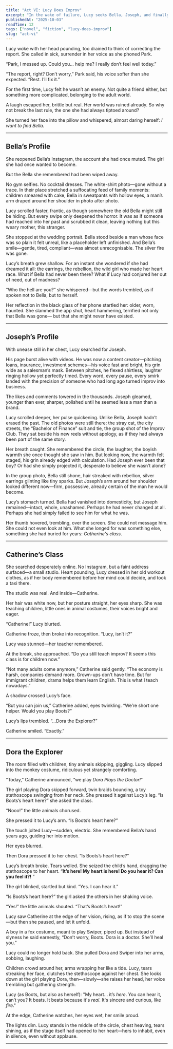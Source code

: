 ```yaml
---
title: "Act VI: Lucy Does Improv" 
excerpt: "In the wake of failure, Lucy seeks Bella, Joseph, and finally Catherine—only to find her heart again in the most unexpected stage." 
publishedAt: "2025-10-03" 
readTime: 12
tags: ["novel", "fiction", "lucy-does-improv"] 
slug: "act-vi" 
---
```


Lucy woke with her head pounding, too drained to think of correcting the report. She called in sick, surrender in her voice as she phoned Park.  

“Park, I messed up. Could you… help me? I really don’t feel well today.”  

“The report, right? Don’t worry,” Park said, his voice softer than she expected. “Rest. I’ll fix it.”  

For the first time, Lucy felt he wasn’t an enemy. Not quite a friend either, but something more complicated, belonging to the adult world.  

A laugh escaped her, brittle but real. Her world was ruined already. So why not break the last rule, the one she had always tiptoed around?

She turned her face into the pillow and whispered, almost daring herself: *I want to find Bella.* 

---

## Bella’s Profile  

She reopened Bella’s Instagram, the account she had once muted. The girl she had once wanted to become.

But the Bella she remembered had been wiped away.

No gym selfies. No cocktail dresses. The white-shirt photo—gone without a trace. In their place stretched a suffocating feed of family moments: children smeared with cake, Bella in sweatpants with hollow eyes, a man’s arm draped around her shoulder in photo after photo.

Lucy scrolled faster, frantic, as though somewhere the old Bella might still be hiding. But every swipe only deepened the horror. It was as if someone had reached into her past and scrubbed it clean, leaving nothing but this weary mother, this stranger.

She stopped at the wedding portrait. Bella stood beside a man whose face was so plain it felt unreal, like a placeholder left unfinished. And Bella’s smile—gentle, tired, compliant—was almost unrecognisable. The silver fire was gone.

Lucy’s breath grew shallow. For an instant she wondered if she had dreamed it all: the earrings, the rebellion, the wild girl who made her heart race. What if Bella had never been there? What if Lucy had conjured her out of need, out of madness?

“Who the hell are you?” she whispered—but the words trembled, as if spoken not to Bella, but to herself.

Her reflection in the black glass of her phone startled her: older, worn, haunted. She slammed the app shut, heart hammering, terrified not only that Bella was gone—
but that she might never have existed.

---

## Joseph’s Profile  

With unease still in her chest, Lucy searched for Joseph.

His page burst alive with videos. He was now a content creator—pitching loans, insurance, investment schemes—his voice fast and bright, his grin wide as a salesman’s mask. Between pitches, he flexed shirtless, laughter ringing hollow yet perfectly timed. Every word, every pause, every smirk landed with the precision of someone who had long ago turned improv into business.

The likes and comments towered in the thousands. Joseph gleamed, younger than ever, sharper, polished until he seemed less a man than a brand.

Lucy scrolled deeper, her pulse quickening. Unlike Bella, Joseph hadn’t erased the past. The old photos were still there: the stray cat, the city streets, the “Bachelor of Finance” suit and tie, the group shot of the Improv Club. They sat beside his new reels without apology, as if they had always been part of the same story.

Her breath caught. She remembered the circle, the laughter, the boyish warmth she once thought she saw in him. But looking now, the warmth felt staged, his grin already edged with calculation. Had Joseph ever been that boy? Or had she simply projected it, desperate to believe she wasn’t alone?

In the group photo, Bella still shone, hair streaked with rebellion, silver earrings glinting like tiny sparks. But Joseph’s arm around her shoulder looked different now—firm, possessive, already certain of the man he would become.

Lucy’s stomach turned. Bella had vanished into domesticity, but Joseph remained—intact, whole, unashamed. Perhaps he had never changed at all. Perhaps she had simply failed to see him for what he was.

Her thumb hovered, trembling, over the screen. She could not message him. She could not even look at him. What she longed for was something else, something she had buried for years: *Catherine's class*.

---

## Catherine’s Class  

She searched desperately online. No Instagram, but a faint address surfaced—a small studio. Heart pounding, Lucy dressed in her old workout clothes, as if her body remembered before her mind could decide, and took a taxi there.  

The studio was real. And inside—Catherine.  

Her hair was white now, but her posture straight, her eyes sharp. She was teaching children, little ones in animal costumes, their voices bright and eager.  

“Catherine!” Lucy blurted.  

Catherine froze, then broke into recognition. “Lucy, isn’t it?”  

Lucy was stunned—her teacher remembered.  

At the break, she approached. “Do you still teach improv? It seems this class is for children now.”  

“Not many adults come anymore,” Catherine said gently. “The economy is harsh, companies demand more. Grown-ups don’t have time. But for immigrant children, drama helps them learn English. This is what I teach nowadays.”  

A shadow crossed Lucy’s face.  

“But you can join us,” Catherine added, eyes twinkling. “We’re short one helper. Would you play Boots?”  

Lucy’s lips trembled. “…Dora the Explorer?”  

Catherine smiled. “Exactly.”  

---

## Dora the Explorer  

The room filled with children, tiny animals skipping, giggling. Lucy slipped into the monkey costume, ridiculous yet strangely comforting.  

“Today,” Catherine announced, “we play *Dora Plays the Doctor!*”  

The girl playing Dora skipped forward, twin braids bouncing, a toy stethoscope swinging from her neck. She pressed it against Lucy’s leg. “Is Boots’s heart here?” she asked the class.  

“Nooo!” the little animals chorused.  

She pressed it to Lucy’s arm. “Is Boots’s heart here?”  

The touch jolted Lucy—sudden, electric. She remembered Bella’s hand years ago, guiding her into motion.  

Her eyes blurred.  

Then Dora pressed it to her chest. “Is Boots’s heart here?”  

Lucy’s breath broke. Tears welled. She seized the child’s hand, dragging the stethoscope to her heart. “**It’s here! My heart is here! Do you hear it? Can you feel it?!** ”  

The girl blinked, startled but kind. “Yes. I can hear it.”  

“Is Boots’s heart here?” the girl asked the others in her shaking voice.  

“Yes!” the little animals shouted. “That’s Boots’s heart!”  

Lucy saw Catherine at the edge of her vision, rising, as if to stop the scene—but then she paused, and let it unfold.  

A boy in a fox costume, meant to play Swiper, piped up. But instead of slyness he said earnestly, “Don’t worry, Boots. Dora is a doctor. She’ll heal you.”  

Lucy could no longer hold back. She pulled Dora and Swiper into her arms, sobbing, laughing.

Children crowd around her, arms wrapping her like a tide. Lucy, tears streaking her face, clutches the stethoscope against her chest. She looks down at the girl playing Dora, then—slowly—she raises her head, her voice trembling but gathering strength.

Lucy (as Boots, but also as herself):
"My heart… it’s *here*. You can hear it, can’t you? It beats. It beats because it's *real*. It's sincere and curious, like *fire*."

At the edge, Catherine watches, her eyes wet, her smile proud.

The lights dim. Lucy stands in the middle of the circle, chest heaving, tears shining, as if the stage itself had opened to her heart—hers to inhabit, even in silence, even without applause.

---
